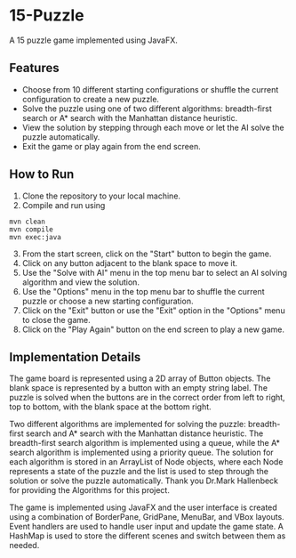 # 15-Puzzle
A 15 puzzle game implemented using JavaFX.

## Features
+ Choose from 10 different starting configurations or shuffle the current configuration to create a new puzzle.
+ Solve the puzzle using one of two different algorithms: breadth-first search or A* search with the Manhattan distance heuristic.
+ View the solution by stepping through each move or let the AI solve the puzzle automatically.
+ Exit the game or play again from the end screen.

## How to Run
1. Clone the repository to your local machine.
2. Compile and run using
```
mvn clean
mvn compile
mvn exec:java
```
3. From the start screen, click on the "Start" button to begin the game.
4. Click on any button adjacent to the blank space to move it.
5. Use the "Solve with AI" menu in the top menu bar to select an AI solving algorithm and view the solution.
6. Use the "Options" menu in the top menu bar to shuffle the current puzzle or choose a new starting configuration.
7. Click on the "Exit" button or use the "Exit" option in the "Options" menu to close the game.
8. Click on the "Play Again" button on the end screen to play a new game.

## Implementation Details
The game board is represented using a 2D array of Button objects. The blank space is represented by a button with an empty string label. The puzzle is solved when the buttons are in the correct order from left to right, top to bottom, with the blank space at the bottom right.

Two different algorithms are implemented for solving the puzzle: breadth-first search and A* search with the Manhattan distance heuristic. The breadth-first search algorithm is implemented using a queue, while the A* search algorithm is implemented using a priority queue. The solution for each algorithm is stored in an ArrayList of Node objects, where each Node represents a state of the puzzle and the list is used to step through the solution or solve the puzzle automatically. Thank you Dr.Mark Hallenbeck for providing the Algorithms for this project.

The game is implemented using JavaFX and the user interface is created using a combination of BorderPane, GridPane, MenuBar, and VBox layouts. Event handlers are used to handle user input and update the game state. A HashMap is used to store the different scenes and switch between them as needed.
